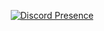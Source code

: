 <div align='center'>

[![Discord Presence](https://lanyard.cnrad.dev/api/268458117421989888?showDisplayName=true&hideStatus=false&hideTimestamp=false&hideActivity=true&theme=&hideBadges=false&hideDiscrim=false&borderRadius=&bg=0D1117)](https://discord.com/users/268458117421989888)
